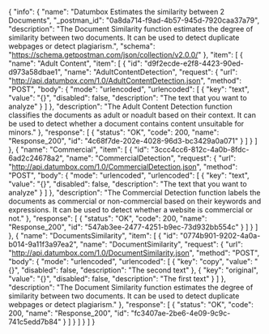 {
  "info": {
    "name": "Datumbox Estimates the similarity between 2 Documents",
    "_postman_id": "0a8da714-f9ad-4b57-945d-7920caa37a79",
    "description": "The Document Similarity function estimates the degree of similarity between two documents. It can be used to detect duplicate webpages or detect plagiarism.",
    "schema": "https://schema.getpostman.com/json/collection/v2.0.0/"
  },
  "item": [
    {
      "name": "Adult Content",
      "item": [
        {
          "id": "d9f2ecde-e2f8-4423-90ed-d973a58dbae1",
          "name": "AdultContentDetection",
          "request": {
            "url": "http://api.datumbox.com/1.0/AdultContentDetection.json",
            "method": "POST",
            "body": {
              "mode": "urlencoded",
              "urlencoded": [
                {
                  "key": "text",
                  "value": "{}",
                  "disabled": false,
                  "description": "The text that you want to analyze"
                }
              ]
            },
            "description": "The Adult Content Detection function classifies the documents as adult or noadult based on their context. It can be used to detect whether a document contains content unsuitable for minors."
          },
          "response": [
            {
              "status": "OK",
              "code": 200,
              "name": "Response_200",
              "id": "4c68f7de-202e-4028-96d3-bc3429a0a071"
            }
          ]
        }
      ]
    },
    {
      "name": "Commercial",
      "item": [
        {
          "id": "3ccc4cc6-812c-4a0b-8fdc-6ad2c24678a2",
          "name": "CommercialDetection",
          "request": {
            "url": "http://api.datumbox.com/1.0/CommercialDetection.json",
            "method": "POST",
            "body": {
              "mode": "urlencoded",
              "urlencoded": [
                {
                  "key": "text",
                  "value": "{}",
                  "disabled": false,
                  "description": "The text that you want to analyze"
                }
              ]
            },
            "description": "The Commercial Detection function labels the documents as commercial or non-commercial based on their keywords and expressions. It can be used to detect whether a website is commercial or not."
          },
          "response": [
            {
              "status": "OK",
              "code": 200,
              "name": "Response_200",
              "id": "547ab3ee-2477-4251-b9ec-73d932bb554c"
            }
          ]
        }
      ]
    },
    {
      "name": "DocumentsSimilarity",
      "item": [
        {
          "id": "0774b901-9202-4a0a-b014-9a11f3a97ea2",
          "name": "DocumentSimilarity",
          "request": {
            "url": "http://api.datumbox.com/1.0/DocumentSimilarity.json",
            "method": "POST",
            "body": {
              "mode": "urlencoded",
              "urlencoded": [
                {
                  "key": "copy",
                  "value": "{}",
                  "disabled": false,
                  "description": "The second text"
                },
                {
                  "key": "original",
                  "value": "{}",
                  "disabled": false,
                  "description": "The first text"
                }
              ]
            },
            "description": "The Document Similarity function estimates the degree of similarity between two documents. It can be used to detect duplicate webpages or detect plagiarism."
          },
          "response": [
            {
              "status": "OK",
              "code": 200,
              "name": "Response_200",
              "id": "fc3407ae-2be6-4e09-9c9c-741c5edd7b84"
            }
          ]
        }
      ]
    }
  ]
}